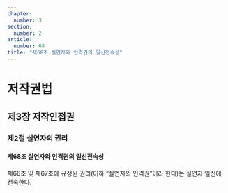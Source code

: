 ```yaml
---
chapter:
  number: 3
section:
  number: 2
article:
  number: 68
title: "제68조 실연자와 인격권의 일신전속성"
---
```

# 저작권법

## 제3장 저작인접권

### 제2절 실연자의 권리

#### 제68조 실연자와 인격권의 일신전속성

제66조 및 제67조에 규정된 권리(이하 “실연자의 인격권”이라 한다)는 실연자 일신에 전속한다.

